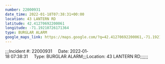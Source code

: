 ```yaml
---
number: 22000931
date_time: 2022-01-18T07:38:31+00:00
location: 43 LANTERN RD
latitude: 42.41270692200061
longitude: -71.19210726171364
type: BURGLAR ALARM
google_maps_link: https://maps.google.com/?q=42.41270692200061,-71.19210726171364
---
```


;;;Incident #: 22000931     Date: 2022‐01‐18 07:38:31     Type: BURGLAR ALARM;;;Location: 43 LANTERN RD;;;;;;
